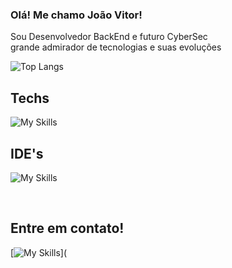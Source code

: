 
### Olá! Me chamo João Vitor!

Sou Desenvolvedor BackEnd e futuro CyberSec
<br>
grande admirador de tecnologias e suas evoluções 


![Top Langs](https://github-readme-stats.vercel.app/api/top-langs/?username=jvfsccp&layout=compact)

## Techs
![My Skills](https://skillicons.dev/icons?i=html,css,js,ts,nodejs,cs,dotnet)

## IDE's
![My Skills](https://skillicons.dev/icons?i=vscode,visualstudio)
</div><br>

<div>
  <h2>Entre em contato!</h2>
  
  [![My Skills](https://skillicons.dev/icons?i=linkedin)](
